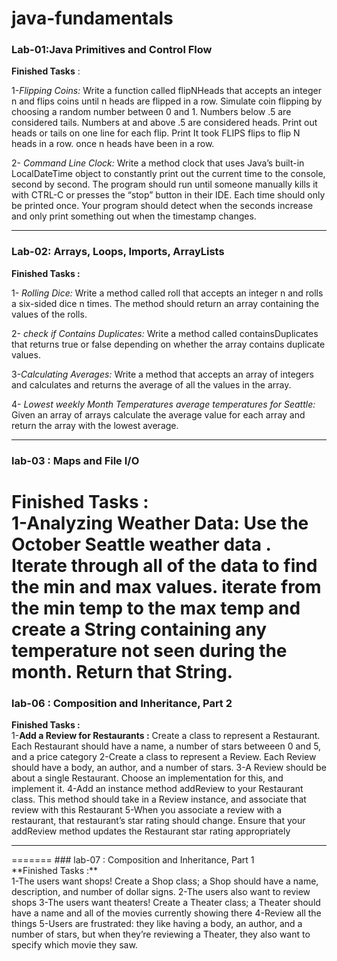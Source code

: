 
# java-fundamentals


### Lab-01:Java Primitives and Control Flow <br>
**Finished Tasks** :<br>

1-*Flipping Coins:* Write a function called flipNHeads that accepts an integer n and flips coins until n heads are flipped in a row. Simulate coin flipping by choosing a random number between 0 and 1. Numbers below .5 are considered tails. Numbers at and above .5 are considered heads. Print out heads or tails on one line for each flip. Print It took FLIPS flips to flip N heads in a row. once n heads have been in a row.<br>

2- *Command Line Clock:* Write a method clock that uses Java’s built-in LocalDateTime object to constantly print out the current time to the console, second by second. The program should run until someone manually kills it with CTRL-C or presses the “stop” button in their IDE. Each time should only be printed once. Your program should detect when the seconds increase and only print something out when the timestamp changes.<br>


<hr>

### Lab-02: Arrays, Loops, Imports, ArrayLists<br>

**Finished Tasks :**<br>

1- *Rolling Dice:* Write a method called roll that accepts an integer n and rolls a six-sided dice n times. The method should return an array containing the values of the rolls.

2- *check if Contains Duplicates:* Write a method called containsDuplicates that returns true or false depending on whether the array contains duplicate values.

3-*Calculating Averages:* Write a method that accepts an array of integers and calculates and returns the average of all the values in the array.

4- *Lowest weekly Month Temperatures average temperatures for Seattle:* Given an array of arrays calculate the average value for each array and return the array with the lowest average.
<hr>

### lab-03 : Maps and File I/O<br>
**Finished Tasks :**<br>
1-**Analyzing Weather Data:**
Use the October Seattle weather data . Iterate through all of the data to find the min and max values.
 iterate from the min temp to the max temp and create a String containing any temperature not seen during the month. Return that String.
=======


### lab-06 : Composition and Inheritance, Part 2<br>
**Finished Tasks :**<br>
1-**Add a Review for Restaurants :**
Create a class to represent a Restaurant. Each Restaurant should have a name, a number of stars betweeen 0 and 5, and a price category
2-Create a class to represent a Review. Each Review should have a body, an author, and a number of stars.
3-A Review should be about a single Restaurant. Choose an implementation for this, and implement it. 
4-Add an instance method addReview to your Restaurant class. This method should take in a Review instance, and associate that review with this Restaurant
5-When you associate a review with a restaurant, that restaurant’s star rating should change. Ensure that your addReview method updates the Restaurant star rating appropriately
<hr>
=======
### lab-07 : Composition and Inheritance, Part 1<br>
**Finished Tasks :**<br>
1-The users want shops! Create a Shop class; a Shop should have a name, description, and number of dollar signs.
2-The users also want to review shops
3-The users want theaters! Create a Theater class; a Theater should have a name and all of the movies currently showing there
4-Review all the things
5-Users are frustrated: they like having a body, an author, and a number of stars, but when they’re reviewing a Theater, they also want to specify which movie they saw.


